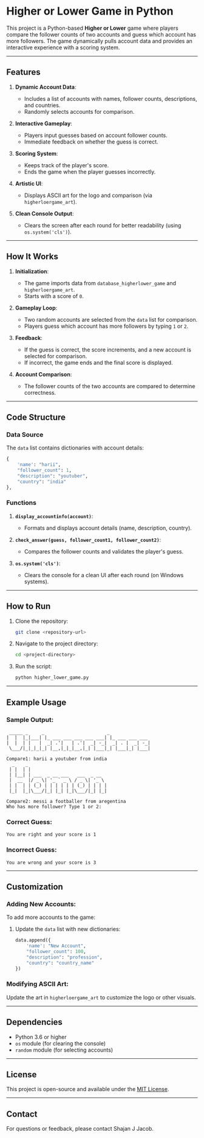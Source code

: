 # Higher or Lower Game in Python

This project is a Python-based **Higher or Lower** game where players compare the follower counts of two accounts and guess which account has more followers. The game dynamically pulls account data and provides an interactive experience with a scoring system.

---

## Features

1. **Dynamic Account Data**:
   - Includes a list of accounts with names, follower counts, descriptions, and countries.
   - Randomly selects accounts for comparison.

2. **Interactive Gameplay**:
   - Players input guesses based on account follower counts.
   - Immediate feedback on whether the guess is correct.

3. **Scoring System**:
   - Keeps track of the player's score.
   - Ends the game when the player guesses incorrectly.

4. **Artistic UI**:
   - Displays ASCII art for the logo and comparison (via `higherloergame_art`).

5. **Clean Console Output**:
   - Clears the screen after each round for better readability (using `os.system('cls')`).

---

## How It Works

1. **Initialization**:
   - The game imports data from `database_higherlower_game` and `higherloergame_art`.
   - Starts with a score of `0`.

2. **Gameplay Loop**:
   - Two random accounts are selected from the `data` list for comparison.
   - Players guess which account has more followers by typing `1` or `2`.

3. **Feedback**:
   - If the guess is correct, the score increments, and a new account is selected for comparison.
   - If incorrect, the game ends and the final score is displayed.

4. **Account Comparison**:
   - The follower counts of the two accounts are compared to determine correctness.

---

## Code Structure

### **Data Source**
The `data` list contains dictionaries with account details:
```python
{
    'name': "harii",
    "follower_count": 1,
    "description": "youtuber",
    "country": "india"
},
```

### **Functions**
1. **`display_accountinfo(account)`**:
   - Formats and displays account details (name, description, country).

2. **`check_answer(guess, follower_count1, follower_count2)`**:
   - Compares the follower counts and validates the player's guess.

3. **`os.system('cls')`**:
   - Clears the console for a clean UI after each round (on Windows systems).

---

## How to Run

1. Clone the repository:
   ```bash
   git clone <repository-url>
   ```

2. Navigate to the project directory:
   ```bash
   cd <project-directory>
   ```

3. Run the script:
   ```bash
   python higher_lower_game.py
   ```

---

## Example Usage

### Sample Output:
```plaintext
 _____ _     _                       _              
|  |  |_|___| |_ ___ ___ ___ ___ ___| |_ ___ ___ ___
|  |  | |   |  _| .'|   | .'|  _| -_|  _| . |  _| -_|
 \___/|_|_|_|_| |__,|_|_|__,|_| |___|_| |___|_| |___|

Compare1: harii a youtuber from india
  _    _
 | |  | |
 | |__| | ___  _ __ ___   ___  _ __
 |  __  |/ _ \| '_ ` _ \ / _ \| '_ \
 | |  | | (_) | | | | | | (_) | | | |
 |_|  |_|\___/|_| |_| |_|\___/|_| |_|

Compare2: messi a footballer from aregentina
Who has more follower? Type 1 or 2:
```

### Correct Guess:
```plaintext
You are right and your score is 1
```

### Incorrect Guess:
```plaintext
You are wrong and your score is 3
```

---

## Customization

### Adding New Accounts:
To add more accounts to the game:
1. Update the `data` list with new dictionaries:
   ```python
   data.append({
       'name': "New Account",
       "follower_count": 100,
       "description": "profession",
       "country": "country_name"
   })
   ```

### Modifying ASCII Art:
Update the art in `higherloergame_art` to customize the logo or other visuals.

---

## Dependencies
- Python 3.6 or higher
- `os` module (for clearing the console)
- `random` module (for selecting accounts)

---

## License
This project is open-source and available under the [MIT License](LICENSE).

---



## Contact
For questions or feedback, please contact Shajan J Jacob.

